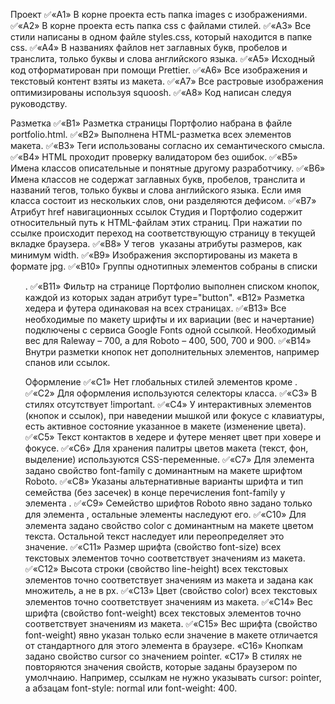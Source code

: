 Проект
✅«A1» В корне проекта есть папка images с изображениями.
✅«A2» В корне проекта есть папка css с файлами стилей.
✅«A3» Все стили написаны в одном файле styles.css, который находится в папке css.
✅«A4» В названиях файлов нет заглавных букв, пробелов и транслита, только буквы и слова английского языка.
✅«A5» Исходный код отформатирован при помощи Prettier.
✅«A6» Все изображения и текстовый контент взяты из макета.
✅«A7» Все растровые изображения оптимизированы используя squoosh.
✅«A8» Код написан следуя руководству.

Разметка
✅«B1» Разметка страницы Портфолио набрана в файле portfolio.html.
✅«B2» Выполнена HTML-разметка всех элементов макета.
✅«B3» Теги использованы согласно их семантического смысла.
✅«B4» HTML проходит проверку валидатором без ошибок.
✅«B5» Имена классов описательные и понятные другому разработчику.
✅«B6» Имена классов не содержат заглавных букв, пробелов, транслита и названий тегов, только буквы и слова английского языка. Если имя класса состоит из нескольких слов, они разделяются дефисом.
✅«B7» Атрибут href навигационных ссылок Студия и Портфолио содержит относительный путь к HTML-файлам этих страниц. При нажатии по ссылке происходит переход на соответствующую страницу в текущей вкладке браузера.
✅«B8» У тегов <img> указаны атрибуты размеров, как минимум width.
✅«B9» Изображения экспортированы из макета в формате jpg.
✅«B10» Группы однотипных элементов собраны в списки <ul>.
✅«B11» Фильтр на странице Портфолио выполнен списком кнопок, каждой из которых задан атрибут type="button".
«B12» Разметка хедера и футера одинаковая на всех страницах.
✅«B13» Все необходимые по макету шрифты и их вариации (вес и начертание) подключены с сервиса Google Fonts одной ссылкой. Необходимый вес для Raleway – 700, а для Roboto – 400, 500, 700 и 900.
✅«B14» Внутри разметки кнопок нет дополнительных элементов, например спанов или ссылок.

Оформление
✅«C1» Нет глобальных стилей элементов кроме <body>.
✅«C2» Для оформления используются селекторы класса.
✅«C3» В стилях отсутствует !important.
✅«C4» У интерактивных элементов (кнопок и ссылок), при наведении мышкой или фокусе с клавиатуры, есть активное состояние указанное в макете (изменение цвета).
✅«С5» Текст контактов в хедере и футере меняет цвет при ховере и фокусе.
✅«C6» Для хранения палитры цветов макета (текст, фон, выделение) используются CSS-переменные.
✅«С7» Для элемента <body> задано свойство font-family с доминантным на макете шрифтом Roboto.
✅«С8» Указаны альтернативные варианты шрифта и тип семейства (без засечек) в конце перечисления font-family у элемента <body>.
✅«С9» Семейство шрифтов Roboto явно задано только для элемента <body>, остальные элементы наследуют его.
✅«С10» Для элемента <body> задано свойство color с доминантным на макете цветом текста. Остальной текст наследует или переопределяет это значение.
✅«С11» Размер шрифта (свойство font-size) всех текстовых элементов точно соответствует значениям из макета.
✅«С12» Высота строки (свойство line-height) всех текстовых элементов точно соответствует значениям из макета и задана как множитель, а не в px.
✅«С13» Цвет (свойство color) всех текстовых элементов точно соответствует значениям из макета.
✅«С14» Вес шрифта (свойство font-weight) всех текстовых элементов точно соответствует значениям из макета.
✅«С15» Вес шрифта (свойство font-weight) явно указан только если значение в макете отличается от стандартного для этого элемента в браузере.
«С16» Кнопкам задано свойство cursor со значением pointer.
«С17» В стилях не повторяются значения свойств, которые заданы браузером по умолчнаию. Например, ссылкам не нужно указывать cursor: pointer, а абзацам font-style: normal или font-weight: 400.
